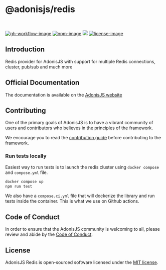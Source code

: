 # @adonisjs/redis

<br />

[![gh-workflow-image]][gh-workflow-url] [![npm-image]][npm-url] ![][typescript-image] [![license-image]][license-url]

## Introduction
Redis provider for AdonisJS with support for multiple Redis connections, cluster, pub/sub and much more

## Official Documentation
The documentation is available on the [AdonisJS website](https://docs.adonisjs.com/guides/database/redis)

## Contributing
One of the primary goals of AdonisJS is to have a vibrant community of users and contributors who believes in the principles of the framework.

We encourage you to read the [contribution guide](https://github.com/adonisjs/.github/blob/main/docs/CONTRIBUTING.md) before contributing to the framework.

### Run tests locally
Easiest way to run tests is to launch the redis cluster using `docker compose` and `compose.yml` file.

```sh
docker compose up
npm run test
```

We also have a `compose.ci.yml` file that will dockerize the library and run tests inside the container. This is what we use on Github actions.

## Code of Conduct
In order to ensure that the AdonisJS community is welcoming to all, please review and abide by the [Code of Conduct](https://github.com/adonisjs/.github/blob/main/docs/CODE_OF_CONDUCT.md).

## License
AdonisJS Redis is open-sourced software licensed under the [MIT license](LICENSE.md).

[gh-workflow-image]: https://img.shields.io/github/actions/workflow/status/adonisjs/redis/checks.yml?branch=9.x&style=for-the-badge
[gh-workflow-url]: https://github.com/adonisjs/redis/actions/workflows/checks.yml "Github action"

[npm-image]: https://img.shields.io/npm/v/@adonisjs/redis/latest.svg?style=for-the-badge&logo=npm
[npm-url]: https://www.npmjs.com/package/@adonisjs/redis/v/latest "npm"

[typescript-image]: https://img.shields.io/badge/Typescript-294E80.svg?style=for-the-badge&logo=typescript

[license-url]: LICENSE.md
[license-image]: https://img.shields.io/github/license/adonisjs/redis?style=for-the-badge
